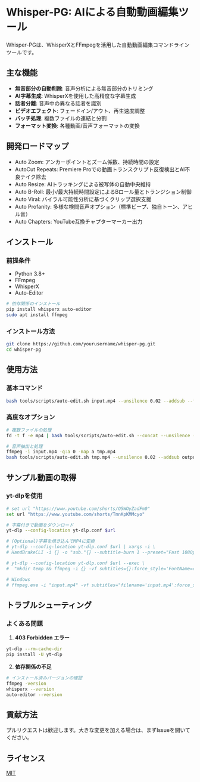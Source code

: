 # Whisper-PG: AIによる自動動画編集ツール

Whisper-PGは、WhisperXとFFmpegを活用した自動動画編集コマンドラインツールです。

## 主な機能

- **無音部分の自動削除**: 音声分析による無音部分のトリミング
- **AI字幕生成**: WhisperXを使用した高精度な字幕生成
- **話者分離**: 音声中の異なる話者を識別
- **ビデオエフェクト**: フェードイン/アウト、再生速度調整
- **バッチ処理**: 複数ファイルの連結と分割
- **フォーマット変換**: 各種動画/音声フォーマットの変換

## 開発ロードマップ

- Auto Zoom: アンカーポイントとズーム係数、持続時間の設定
- AutoCut Repeats: Premiere Proでの動画トランスクリプト反復検出とAI不良テイク除去
- Auto Resize: AIトラッキングによる被写体の自動中央維持
- Auto B-Roll: 最小/最大持続時間設定によるBロール量とトランジション制御 
- Auto Viral: バイラル可能性分析に基づくクリップ選択支援
- Auto Profanity: 多様な検閲音声オプション（標準ビープ、独自トーン、アヒル音）
- Auto Chapters: YouTube互換チャプターマーカー出力

## インストール

### 前提条件
- Python 3.8+
- FFmpeg
- WhisperX
- Auto-Editor

```bash
# 依存関係のインストール
pip install whisperx auto-editor
sudo apt install ffmpeg
```

### インストール方法
```bash
git clone https://github.com/yourusername/whisper-pg.git
cd whisper-pg
```

## 使用方法

### 基本コマンド
```bash
bash tools/scripts/auto-edit.sh input.mp4 --unsilence 0.02 --addsub --fade-in output.mp4
```

### 高度なオプション
```bash
# 複数ファイルの処理
fd -t f -e mp4 | bash tools/scripts/auto-edit.sh --concat --unsilence --split '5min' --speed 1.75 output.mp4

# 音声抽出と処理
ffmpeg -i input.mp4 -q:a 0 -map a tmp.mp4
bash tools/scripts/auto-edit.sh tmp.mp4 --unsilence 0.02 --addsub output.mp4
```

## サンプル動画の取得

### yt-dlpを使用
```bash
# set url "https://www.youtube.com/shorts/O5WOyZadFm0"
set url "https://www.youtube.com/shorts/TmnKpKMMcyo"

# 字幕付きで動画をダウンロード
yt-dlp --config-location yt-dlp.conf $url

# (Optional)字幕を焼き込んでMP4に変換
# yt-dlp --config-location yt-dlp.conf $url | xargs -i \
# HandBrakeCLI -i {} -o "sub."{} --subtitle-burn 1 --preset="Fast 1080p30"

# yt-dlp --config-location yt-dlp.conf $url --exec \
#  "mkdir temp && ffmpeg -i {} -vf subtitles={}:force_style='FontName=cinecaption' -acodec copy temp/{} && mv -f temp/{} {} && rm -r temp" --restrict-filenames AO4In7d6X-c

# Windows
# ffmpeg.exe -i "input.mp4" -vf subtitles="filename='input.mp4':force_style='FontSize=20,FontName=Arial'" -c:v libx264 -x264-params crf=22 -preset fast -profile:v high "output.mp4"
```

## トラブルシューティング

### よくある問題
1. **403 Forbidden エラー**
```bash
yt-dlp --rm-cache-dir
pip install -U yt-dlp
```

2. **依存関係の不足**
```bash
# インストール済みバージョンの確認
ffmpeg -version
whisperx --version
auto-editor --version
```

## 貢献方法
プルリクエストは歓迎します。大きな変更を加える場合は、まずIssueを開いてください。

## ライセンス
[MIT](https://choosealicense.com/licenses/mit/)
